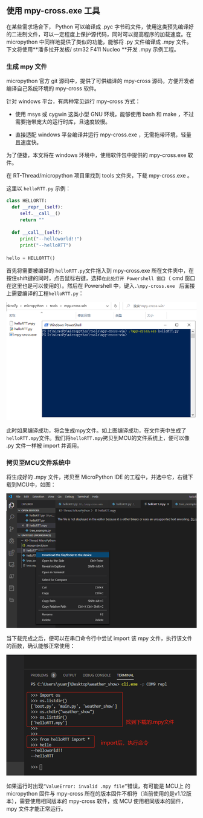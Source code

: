 ## 使用 mpy-cross.exe 工具

在某些需求场合下， Python 可以编译成 .pyc 字节码文件，使用这类预先编译好的二进制文件，可以一定程度上保护源代码，同时可以提高程序的加载速度。在 micropython 中同样地提供了类似的功能，能够将 .py 文件编译成 .mpy 文件。下文将使用**潘多拉开发板/ stm32 F411 Nucleo **开发 .mpy 示例工程。

### 生成 mpy 文件

micropython 官方 git 源码中，提供了可供编译的 mpy-cross 源码，方便开发者编译自己系统环境的 mpy-cross 软件。

针对 windows 平台，有两种常见运行 mpy-cross 方式：

- 使用 msys 或 cygwin 这类小型 GNU 环境，能够使用 bash 和 make ，不过需要拖带庞大的运行时库，且速度较慢。

- 直接适配 windows 平台编译并运行 mpy-cross.exe ，无需拖带环境，轻量且速度快。

为了便捷，本文将在 windows 环境中，使用软件包中提供的 mpy-cross.exe 软件。

在 RT-Thread/micropython 项目里找到 tools 文件夹，下载 mpy-cross.exe 。

这里以 `helloRTT.py` 示例：

```python
class HELLORTT:
  def __repr__(self):
     self.__call__()
     return ""

  def __call__(self):
     print("--helloworld!!")
     print("--helloRTT")

hello = HELLORTT()
```

首先将需要被编译的 ` helloRTT.py `文件拖入到 mpy-cross.exe 所在文件夹中，在按住shift键的同时，点击鼠标右键，选择`在此处打开 Powershell 窗口`（ cmd 窗口在这里也是可以使用的）。然后在 Powershell 中，键入`.\mpy-cross.exe ` 后面接上需要编译的工程`helloRTT.py`：

![powershell_mpycross_deploy](assets/powershell_mpycross_deploy.PNG)

此时如果编译成功，将会生成mpy文件。如上图编译成功，在文件夹中生成了`helloRTT.mpy`文件。我们将`helloRTT.mpy`拷贝到MCU的文件系统上，便可以像 .py 文件一样被 import 并调用。

### 拷贝至MCU文件系统中

将生成好的 .mpy 文件，拷贝至 MicroPython IDE 的工程中，并选中它，右键下载到MCU中，如图：

![tools-mpy-download](assets/tools-mpy-download.png)

当下载完成之后，便可以在串口命令行中尝试 import 该 mpy 文件，执行该文件的函数，确认能够正常使用：

![mpy-usage-demo](assets/mpy-usage-demo.png)

如果运行时出现`“ValueError: invalid .mpy file”`错误，有可能是 MCU上 的 micropython 固件与 mpy-cross 所在的版本固件不相符（当前使用的是v1.12版本），需要使用相同版本的 mpy-cross 软件，或 MCU 使用相同版本的固件， mpy 文件才能正常运行。